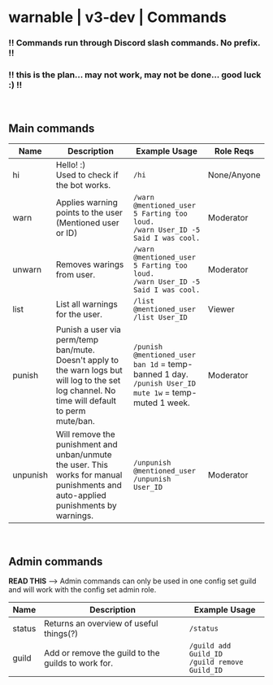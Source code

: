 # warnable | v3-dev | Commands

### !! Commands run through Discord slash commands. No prefix. !!
### !! this is the plan... may not work, may not be done... good luck :) !!
<br/>

## Main commands
Name | Description | Example Usage | Role Reqs
--- |--- |--- |---
hi | Hello! :)<br /> Used to check if the bot works. | `/hi` | None/Anyone
warn | Applies warning points to the user (Mentioned user or ID) | `/warn @mentioned_user 5 Farting too loud.`<br />`/warn User_ID -5 Said I was cool.` | Moderator
unwarn | Removes warings from user. | `/warn @mentioned_user 5 Farting too loud.`<br />`/warn User_ID -5 Said I was cool.` | Moderator
list | List all warnings for the user. | `/list @mentioned_user`<br />`/list User_ID` | Viewer
punish | Punish a user via perm/temp ban/mute. Doesn't apply to the warn logs but will log to the set log channel. No time will default to perm mute/ban. | `/punish @mentioned_user ban 1d` = temp-banned 1 day.<br />`/punish User_ID mute 1w` = temp-muted 1 week. | Moderator
unpunish | Will remove the punishment and unban/unmute the user. This works for manual punishments and auto-applied punishments by warnings. | `/unpunish @mentioned_user`<br />`/unpunish User_ID` | Moderator

<br />

## Admin commands
**READ THIS** --> Admin commands can only be used in one config set guild and will work with the config set admin role. 
<br/>

Name | Description | Example Usage
--- |--- |---
status | Returns an overview of useful things(?) | `/status`
guild | Add or remove the guild to the guilds to work for.  | `/guild add Guild_ID`<br />`/guild remove Guild_ID`  